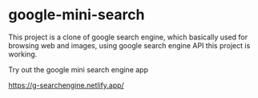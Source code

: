 # google-mini-search
This project is a clone of google search engine, which basically used for browsing web and images, using google search engine API this project is working.


Try out the google mini search engine app

https://g-searchengine.netlify.app/
